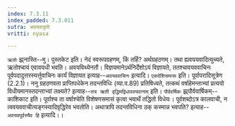 ```yaml
---
index: 7.3.11
index_padded: 7.3.011
sutra: अवयवादृतोः
vritti: nyasa

---
```

`ऋतोः` झ्र्नास्ति--मु। पुस्तकेट इति। नेदं स्वरूपग्रहणम्, किं तर्हि? अर्थग्रहठणम्। तथा ह्यवययवादित्युच्यते, ऋतोश्चायं एवावयधी भवति। अवयविथ्येनतौ। विज्ञयमानेऽर्थनिर्देशोऽयं विज्ञायते, ततश्चावयववाचिनः पूर्वपदादुत्तरस्यर्त्तुवाचिनः कार्यं विज्ञायत इत्याह--`अवयववाचिनः` इत्यादि। `एकदेशिसमासः` इति। पूर्वापरादिसूत्रेण (2.2.1)। ननु ग्रहठणवता प्राप्तिपधेकेन तदन्तविधिः (व्या.प.89) प्रतिषिध्यते, तत्कथं वर्षाहेमन्ताभ्यां प्रत्ययो विधीयमानस्तदन्ताभ्यां लक्ष्यते? इत्याह--`तत्र ऋती वृद्धिमद्विधाववयवानाम्` इति।
`पौर्ववर्षिकः` झ्र्पौर्ववार्षिकम्--काशिकाट इति। पूर्वाश्च ता वर्षाश्चेति विशेषणसमासं कृत्वा भवार्थे तद्धितो विधेयः। पूर्वशब्दोऽत्र कालवाची, न त्ववयववाचीत्यङ्गस्यादिवृद्धिरेव भवतोति। अथात्रापि तदन्तविधिना ठक् कस्मान्न भवपति? इत्याह--`अवयवपूर्वस्यैव हि` इत्यादि।।
